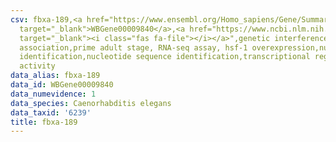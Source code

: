 ```yaml
---
csv: fbxa-189,<a href="https://www.ensembl.org/Homo_sapiens/Gene/Summary?db=core;g=WBGene00009840"
  target="_blank">WBGene00009840</a>,<a href="https://www.ncbi.nlm.nih.gov/pubmed/30894454"
  target="_blank"><i class="fas fa-file"></i></a>",genetic interference,functional
  association,prime adult stage, RNA-seq assay, hsf-1 overexpression,nucleotide sequence
  identification,nucleotide sequence identification,transcriptional regulation,up-regulates
  activity
data_alias: fbxa-189
data_id: WBGene00009840
data_numevidence: 1
data_species: Caenorhabditis elegans
data_taxid: '6239'
title: fbxa-189
---
```

